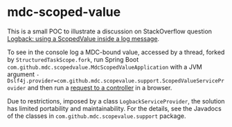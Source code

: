# mdc-scoped-value

This is a small POC to illustrate a discussion on StackOverflow question [Logback: using a ScopedValue inside a log message](https://stackoverflow.com/questions/78142173/logback-using-a-scopedvalue-inside-a-log-message).

To see in the console log a MDC-bound value, accessed by a thread, forked by `StructuredTaskScope.fork`, run Spring Boot `com.github.mdc.scopedvalue.MdcScopedValueApplication` with a JVM argument `-Dslf4j.provider=com.github.mdc.scopevalue.support.ScopedValueServiceProvider` and then run a [request to a controller](http://localhost:8080/handle) in a browser. 

Due to restrictions, imposed by a class `LogbackServiceProvider`, the solution has limited portability and maintainability. For the details, see the Javadocs of the classes in `com.github.mdc.scopevalue.support` package. 